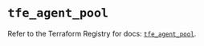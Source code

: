 # `tfe_agent_pool`

Refer to the Terraform Registry for docs: [`tfe_agent_pool`](https://registry.terraform.io/providers/hashicorp/tfe/0.57.0/docs/resources/agent_pool).
